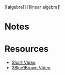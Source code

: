 [[algebra]]
[[linear algebra]]

# Notes

# Resources
- [Short Video](https://www.youtube.com/watch?v=kwA3qM0rm7c)
- [3Blue1Brown Video](https://www.youtube.com/watch?v=PFDu9oVAE-g&list=PLZHQObOWTQDPD3MizzM2xVFitgF8hE_ab&index=14)

